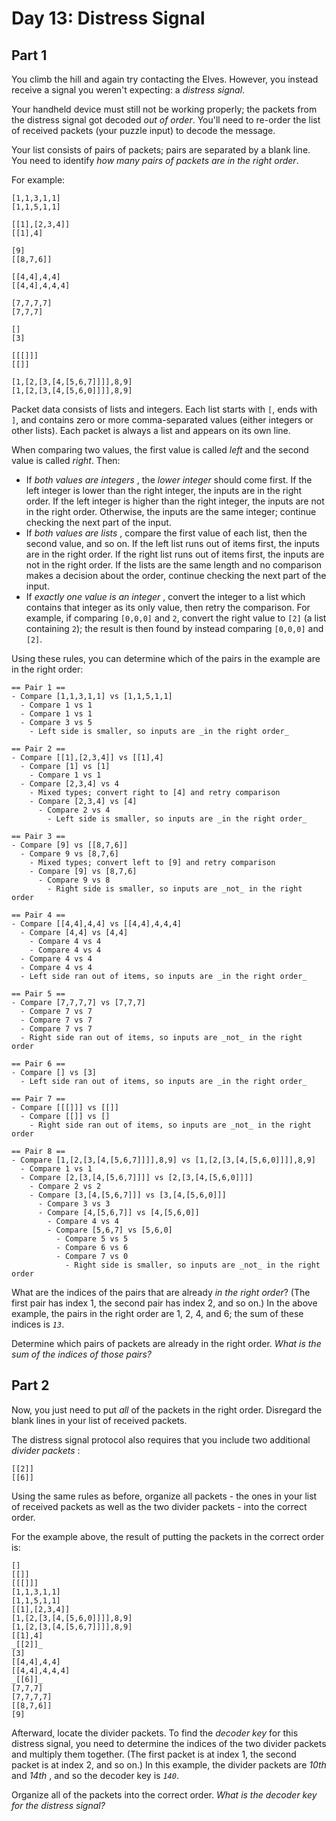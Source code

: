 # Day 13: Distress Signal


## Part 1
You climb the hill and again try contacting the Elves. However, you instead
receive a signal you weren't expecting: a _distress signal_.

Your handheld device must still not be working properly; the packets from the
distress signal got decoded _out of order_. You'll need to re-order the list
of received packets (your puzzle input) to decode the message.

Your list consists of pairs of packets; pairs are separated by a blank line.
You need to identify _how many pairs of packets are in the right order_.

For example:

    
    
    [1,1,3,1,1]
    [1,1,5,1,1]
    
    [[1],[2,3,4]]
    [[1],4]
    
    [9]
    [[8,7,6]]
    
    [[4,4],4,4]
    [[4,4],4,4,4]
    
    [7,7,7,7]
    [7,7,7]
    
    []
    [3]
    
    [[[]]]
    [[]]
    
    [1,[2,[3,[4,[5,6,7]]]],8,9]
    [1,[2,[3,[4,[5,6,0]]]],8,9]
    

Packet data consists of lists and integers. Each list starts with `[`, ends
with `]`, and contains zero or more comma-separated values (either integers or
other lists). Each packet is always a list and appears on its own line.

When comparing two values, the first value is called _left_ and the second
value is called _right_. Then:

  * If _both values are integers_ , the _lower integer_ should come first. If the left integer is lower than the right integer, the inputs are in the right order. If the left integer is higher than the right integer, the inputs are not in the right order. Otherwise, the inputs are the same integer; continue checking the next part of the input.
  * If _both values are lists_ , compare the first value of each list, then the second value, and so on. If the left list runs out of items first, the inputs are in the right order. If the right list runs out of items first, the inputs are not in the right order. If the lists are the same length and no comparison makes a decision about the order, continue checking the next part of the input.
  * If _exactly one value is an integer_ , convert the integer to a list which contains that integer as its only value, then retry the comparison. For example, if comparing `[0,0,0]` and `2`, convert the right value to `[2]` (a list containing `2`); the result is then found by instead comparing `[0,0,0]` and `[2]`.

Using these rules, you can determine which of the pairs in the example are in
the right order:

    
    
    == Pair 1 ==
    - Compare [1,1,3,1,1] vs [1,1,5,1,1]
      - Compare 1 vs 1
      - Compare 1 vs 1
      - Compare 3 vs 5
        - Left side is smaller, so inputs are _in the right order_
    
    == Pair 2 ==
    - Compare [[1],[2,3,4]] vs [[1],4]
      - Compare [1] vs [1]
        - Compare 1 vs 1
      - Compare [2,3,4] vs 4
        - Mixed types; convert right to [4] and retry comparison
        - Compare [2,3,4] vs [4]
          - Compare 2 vs 4
            - Left side is smaller, so inputs are _in the right order_
    
    == Pair 3 ==
    - Compare [9] vs [[8,7,6]]
      - Compare 9 vs [8,7,6]
        - Mixed types; convert left to [9] and retry comparison
        - Compare [9] vs [8,7,6]
          - Compare 9 vs 8
            - Right side is smaller, so inputs are _not_ in the right order
    
    == Pair 4 ==
    - Compare [[4,4],4,4] vs [[4,4],4,4,4]
      - Compare [4,4] vs [4,4]
        - Compare 4 vs 4
        - Compare 4 vs 4
      - Compare 4 vs 4
      - Compare 4 vs 4
      - Left side ran out of items, so inputs are _in the right order_
    
    == Pair 5 ==
    - Compare [7,7,7,7] vs [7,7,7]
      - Compare 7 vs 7
      - Compare 7 vs 7
      - Compare 7 vs 7
      - Right side ran out of items, so inputs are _not_ in the right order
    
    == Pair 6 ==
    - Compare [] vs [3]
      - Left side ran out of items, so inputs are _in the right order_
    
    == Pair 7 ==
    - Compare [[[]]] vs [[]]
      - Compare [[]] vs []
        - Right side ran out of items, so inputs are _not_ in the right order
    
    == Pair 8 ==
    - Compare [1,[2,[3,[4,[5,6,7]]]],8,9] vs [1,[2,[3,[4,[5,6,0]]]],8,9]
      - Compare 1 vs 1
      - Compare [2,[3,[4,[5,6,7]]]] vs [2,[3,[4,[5,6,0]]]]
        - Compare 2 vs 2
        - Compare [3,[4,[5,6,7]]] vs [3,[4,[5,6,0]]]
          - Compare 3 vs 3
          - Compare [4,[5,6,7]] vs [4,[5,6,0]]
            - Compare 4 vs 4
            - Compare [5,6,7] vs [5,6,0]
              - Compare 5 vs 5
              - Compare 6 vs 6
              - Compare 7 vs 0
                - Right side is smaller, so inputs are _not_ in the right order
    

What are the indices of the pairs that are already _in the right order_? (The
first pair has index 1, the second pair has index 2, and so on.) In the above
example, the pairs in the right order are 1, 2, 4, and 6; the sum of these
indices is _`13`_.

Determine which pairs of packets are already in the right order. _What is the
sum of the indices of those pairs?_




## Part 2


Now, you just need to put _all_ of the packets in the right order. Disregard
the blank lines in your list of received packets.

The distress signal protocol also requires that you include two additional
_divider packets_ :

    
    
    [[2]]
    [[6]]
    

Using the same rules as before, organize all packets - the ones in your list
of received packets as well as the two divider packets - into the correct
order.

For the example above, the result of putting the packets in the correct order
is:

    
    
    []
    [[]]
    [[[]]]
    [1,1,3,1,1]
    [1,1,5,1,1]
    [[1],[2,3,4]]
    [1,[2,[3,[4,[5,6,0]]]],8,9]
    [1,[2,[3,[4,[5,6,7]]]],8,9]
    [[1],4]
    _[[2]]_
    [3]
    [[4,4],4,4]
    [[4,4],4,4,4]
    _[[6]]_
    [7,7,7]
    [7,7,7,7]
    [[8,7,6]]
    [9]
    

Afterward, locate the divider packets. To find the _decoder key_ for this
distress signal, you need to determine the indices of the two divider packets
and multiply them together. (The first packet is at index 1, the second packet
is at index 2, and so on.) In this example, the divider packets are _10th_ and
_14th_ , and so the decoder key is _`140`_.

Organize all of the packets into the correct order. _What is the decoder key
for the distress signal?_

